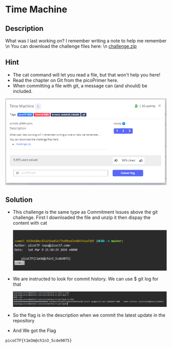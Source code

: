 # **Time Machine**
## **Description**
What was I last working on? I remember writing a note to help me remember \n
You can download the challenge files here: \n
[challenge.zip](https://artifacts.picoctf.net/c_titan/67/challenge.zip)
## **Hint**
- The cat command will let you read a file, but that won't help you here!
- Read the chapter on Git from the picoPrimer here.
- When committing a file with git, a message can (and should) be included.
  
![time](./images/time.PNG)
## **Solution**
- This challenge is the same type as Commitment Issues above the git challenge. First I downloaded the file and unzip it then dispay the content with cat

  ![time](./images/time1.PNG)
- We are instructed to look for commit history. We can use $ git log for that

  ![time](./images/time2.PNG)
- So the flag is in the description when we commit the latest update in the repository
- And We got the Flag
```
picoCTF{t1m3m@ch1n3_5cde9075}
```
